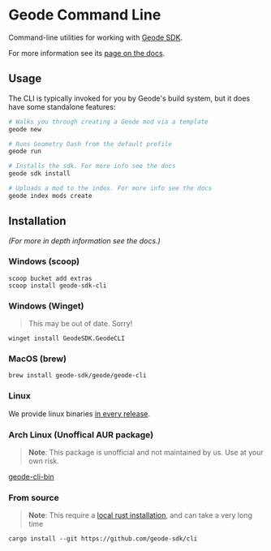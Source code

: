 # Geode Command Line
Command-line utilities for working with [Geode SDK](https://geode-sdk.org).

For more information see its [page on the docs](https://docs.geode-sdk.org/getting-started/geode-cli).

## Usage
The CLI is typically invoked for you by Geode's build system, but it does have some standalone features:

``` bash
# Walks you through creating a Geode mod via a template
geode new

# Runs Geometry Dash from the default profile
geode run

# Installs the sdk. For more info see the docs
geode sdk install

# Uploads a mod to the index. For more info see the docs
geode index mods create
```

## Installation
*(For more in depth information see the docs.)*

### Windows (scoop)
```
scoop bucket add extras
scoop install geode-sdk-cli
```

### Windows (Winget)
> This may be out of date. Sorry!
```
winget install GeodeSDK.GeodeCLI
```

### MacOS (brew)
```
brew install geode-sdk/geode/geode-cli
```

### Linux
We provide linux binaries [in every release](https://github.com/geode-sdk/cli/releases/latest).

### Arch Linux (Unoffical AUR package)
> **Note**: This package is unofficial and not maintained by us. Use at your own risk.

[geode-cli-bin](https://aur.archlinux.org/packages/geode-cli-bin)

### From source
> **Note**: This require a [local rust installation](https://www.rust-lang.org/tools/install), and can take a very long time
```
cargo install --git https://github.com/geode-sdk/cli
```
